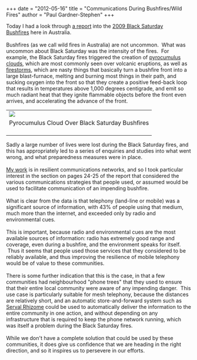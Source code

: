 +++
date = "2012-05-16"
title = "Communications During Bushfires/Wild Fires"
author = "Paul Gardner-Stephen"
+++

<div class="post-body entry-content" id="post-body-5935198320785850905" itemprop="description articleBody">
Today I had a look through <a href="http://www.bushfirecrc.com/managed/resource/issues_in_community_bushfire_safety-analyses_of_interviews_conducted_by_the_2009_victorian_bushfires_0.pdf">a report</a> into the <a href="http://en.wikipedia.org/wiki/Black_Saturday_bushfires">2009 Black Saturday Bushfires</a> here in Australia. <br/>
<br/>
Bushfires (as we call wild fires in Australia) are not uncommon.  What was uncommon about Black Saturday was the intensity of the fires.  For example, the Black Saturday fires triggered the creation of <a href="http://en.wikipedia.org/wiki/Pyrocumulus_cloud">pyrocumulus clouds</a>, which are most commonly seen over volcanic eruptions, as well as <a href="http://en.wikipedia.org/wiki/Firestorm">firestorms</a>, which are nasty things that basically turn a bushfire front into a large blast-furnace, melting and burning most things in their path, and sucking oxygen into the front so that they create a positive feed-back loop that results in temperatures above 1,000 degrees centigrade, and emit so much radiant heat that they ignite flammable objects before the front even arrives, and accelerating the advance of the front.<br/>
<table align="center" cellpadding="0" cellspacing="0" class="tr-caption-container"><tbody>
<tr><td><a href="http://3.bp.blogspot.com/-i5_iYheHlVE/T7Qruc7oOlI/AAAAAAAAAOY/gInDJbvyjx8/s1600/pc_over_black_saturday.jpg"><img src="http://3.bp.blogspot.com/-i5_iYheHlVE/T7Qruc7oOlI/AAAAAAAAAOY/gInDJbvyjx8/s400/pc_over_black_saturday.jpg"/></a></td></tr>
<tr><td class="tr-caption">Pyrocumulus Cloud Over Black Saturday Bushfires<br/><br/></td></tr>
</tbody></table>
Sadly a large number of lives were lost during the Black Saturday fires, and this has appropriately led to a series of enquiries and studies into what went wrong, and what preparedness measures were in place.<br/>
<br/>
<a href="http://servalproject.org/">My work</a> is in resilient communications networks, and so I took particular interest in the section on pages 24-25 of the report that considered the various communications strategies that people used, or assumed would be used to facilitate communication of an impending bushfire.<br/>
<br/>
What is clear from the data is that telephony (land-line or mobile) was a significant source of information, with 43% of people using that medium, much more than the internet, and exceeded only by radio and environmental cues. <br/>
<br/>
This is important, because radio and environmental cues are the most available sources of information: radio has extremely good range and coverage, even during a bushfire, and the environment speaks for itself.  Thus it seems that people used those services that they considered to be reliably available, and thus improving the resilience of mobile telephony would be of value to these communities. <br/>
<br/>
There is some further indication that this is the case, in that a few communities had neighbourhood "phone trees" that they used to ensure that their entire local community were aware of any impending danger.  This use case is particularly suitable for mesh telephony, because the distances are relatively short, and an automatic store-and-forward system such as <a href="http://servalpaul.blogspot.com.au/2012/03/kiwiex-2012-installing-and-updating.html">Serval Rhizome</a> could be used to automatically deliver the information to the entire community in one action, and without depending on any infrastructure that is required to keep the phone network running, which was itself a problem during the Black Saturday fires.<br/>
<br/>
While we don't have a complete solution that could be used by these communities, it does give us confidence that we are heading in the right direction, and so it inspires us to persevere in our efforts.
<div></div>
</div>